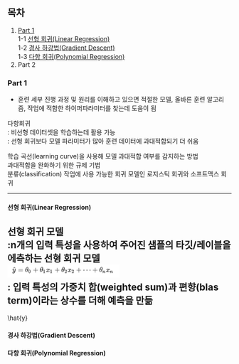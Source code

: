 ## 목차  
1. [Part 1](#part-1)  
    1-1 [선형 회귀(Linear Regression)](#선형-회귀linear-regression)  
    1-2 [경사 하강법(Gradient Descent)](#경사-하강법gradient-descent)  
    1-3 [다항 회귀(Polynomial Regression)](#다항-회귀polynomial-regression)
2. Part 2  


### Part 1
* 훈련 세부 진행 과정 및 원리를 이해하고 있으면 적절한 모델, 올바른 훈련 알고리즘, 작업에 적합한 하이퍼파라미터를 찾는데 도움이 됨    

다항회귀  
: 비선형 데이터셋을 학습하는데 활용 가능  
: 선형 회귀보다 모델 파라미터가 많아 훈련 데이터에 과대적합되기 더 쉬움

학습 곡선(learning curve)을 사용해 모델 과대적합 여부를 감지하는 방법  
과대적합을 완화하기 위한 규제 기법  
분류(classification) 작업에 사용 가능한 회귀 모델인 로지스틱 회귀와 소프트맥스 회귀  
<hr>

#### 선형 회귀(Linear Regression)

선형 회귀 모델  
:n개의 입력 특성을 사용하여 주어진 샘플의 타깃/레이블을 에측하는 선형 회귀 모델   
<img src = "../image/선형 회귀 모델.png" width=50%>   
: 입력 특성의 가중치 합(weighted sum)과 편향(blas term)이라는 상수를 더해 예측을 만듦
- 

\hat{y}



#### 경사 하강법(Gradient Descent)




#### 다항 회귀(Polynomial Regression)